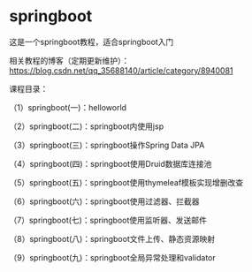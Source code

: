 # springboot 
这是一个springboot教程，适合springboot入门

相关教程的博客（定期更新维护）：https://blog.csdn.net/qq_35688140/article/category/8940081

课程目录：

（1）springboot(一)：helloworld

（2）springboot(二)：springboot内使用jsp

（3）springboot(三)：springboot操作Spring Data JPA

（4）springboot(四)：springboot使用Druid数据库连接池

（5）springboot(五)：springboot使用thymeleaf模板实现增删改查

（6）springboot(六)：springboot使用过滤器、拦截器

（7）springboot(七)：springboot使用监听器、发送邮件

（8）springboot(八)：springboot文件上传、静态资源映射

（9）springboot(九)：springboot全局异常处理和validator
